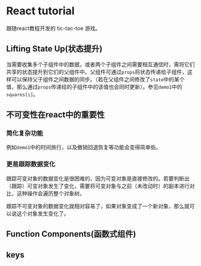 # React tutorial
跟随react教程开发的 tic-tac-toe 游戏。

## Lifting State Up(状态提升)
当需要收集多个子组件中的数据，或者两个子组件之间需要相互通信时，需将它们共享的状态提升到它们的父组件中。父组件可通过`props`将状态传递给子组件，这样可以保持父子组件之间数据的同步。（若在父组件之间修改了`state`中的某个值，那么通过`props`传递给的子组件中的该值也会同时更新）。参见`demo1`中的`squares[i]`。

## 不可变性在react中的重要性
### 简化复杂功能
例如`demo1`中的时间旅行，以及撤销回退恢复等功能会变得简单些。

### 更易跟踪数据变化
跟踪可变对象的数据变化是很困难的，因为可变对象是直接修改的。若要判断出（跟踪）可变对象发生了变化，需要将可变对象与之前（未改动时）的副本进行对比，这种操作会遍历整个对象树。

跟踪不可变对象的数据变化就相对容易了，如果对象变成了一个新对象，那么就可以说这个对象发生变化了。

## Function Components(函数式组件)

## keys
